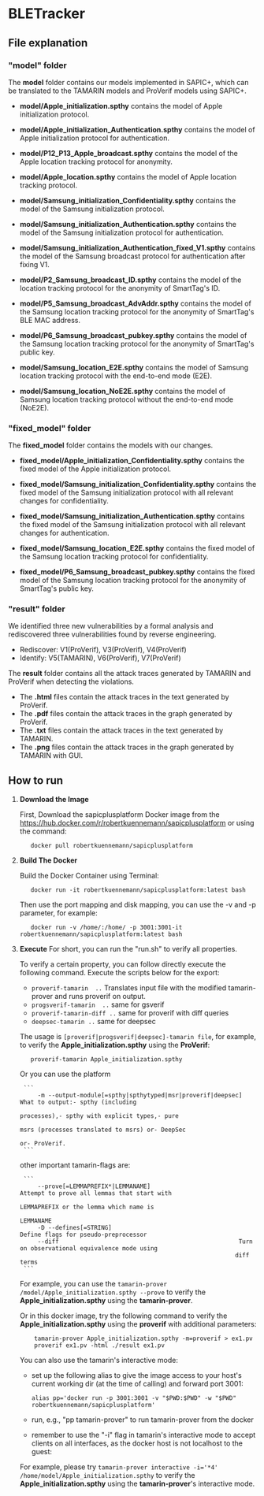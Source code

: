 # BLETracker
## File explanation

### "model" folder
The **model** folder contains our models implemented in SAPIC+, which can be translated to the TAMARIN models and ProVerif models using SAPIC+.  

- **model/Apple_initialization.spthy** contains the model of Apple initialization protocol.
- **model/Apple_initialization_Authentication.spthy** contains the model of Apple initialization protocol for authentication.
- **model/P12_P13_Apple_broadcast.spthy** contains the model of the Apple location tracking protocol for anonymity.
- **model/Apple_location.spthy** contains the model of Apple location tracking protocol.


- **model/Samsung_initialization_Confidentiality.spthy** contains the model of the Samsung initialization protocol.
- **model/Samsung_initialization_Authentication.spthy** contains the model of the Samsung initialization protocol for authentication.
- **model/Samsung_initialization_Authentication_fixed_V1.spthy** contains the model of the Samsung broadcast protocol for authentication after fixing V1.
- **model/P2_Samsung_broadcast_ID.spthy** contains the model of the location tracking protocol for the anonymity of SmartTag's ID.
- **model/P5_Samsung_broadcast_AdvAddr.spthy** contains the model of the Samsung location tracking protocol for the anonymity of SmartTag's BLE MAC address.
- **model/P6_Samsung_broadcast_pubkey.spthy** contains the model of the Samsung location tracking protocol for the anonymity of SmartTag's public key.
- **model/Samsung_location_E2E.spthy** contains the model of Samsung location tracking protocol with the end-to-end mode (E2E).
- **model/Samsung_location_NoE2E.spthy** contains the model of Samsung location tracking protocol without the end-to-end mode (NoE2E).


### "fixed_model" folder
The **fixed_model** folder contains the models with our changes.

- **fixed_model/Apple_initialization_Confidentiality.spthy** contains the fixed model of the Apple initialization protocol.

- **fixed_model/Samsung_initialization_Confidentiality.spthy** contains the fixed model of the Samsung initialization protocol with all relevant changes for confidentiality.
- **fixed_model/Samsung_initialization_Authentication.spthy** contains the fixed model of the Samsung initialization protocol with all relevant changes for authentication.
- **fixed_model/Samsung_location_E2E.spthy** contains the fixed model of the Samsung location tracking protocol for confidentiality.
- **fixed_model/P6_Samsung_broadcast_pubkey.spthy** contains the fixed model of the Samsung location tracking protocol for the anonymity of SmartTag's public key.


### "result" folder
We identified three new vulnerabilities by a formal analysis and rediscovered three vulnerabilities found by reverse engineering.
- Rediscover: V1(ProVerif), V3(ProVerif), V4(ProVerif)
- Identify: V5(TAMARIN), V6(ProVerif), V7(ProVerif)

The **result** folder contains all the attack traces generated by TAMARIN and ProVerif when detecting the violations.
- The **.html** files contain the attack traces in the text generated by ProVerif.
- The **.pdf** files contain the attack traces in the graph generated by ProVerif.
- The **.txt** files contain the attack traces in the text generated by TAMARIN.
- The **.png** files contain the attack traces in the graph generated by TAMARIN with GUI.



## How to run
1. **Download the Image**

    First, Download the sapicplusplatform Docker image from the https://hub.docker.com/r/robertkuennemann/sapicplusplatform or using the command: 

    ```
       docker pull robertkuennemann/sapicplusplatform
    ```


2. **Build The Docker**

    Build the Docker Container using Terminal: 

    ```
       docker run -it robertkuennemann/sapicplusplatform:latest bash
    ```

    Then use the port mapping and disk mapping, you can use the -v and -p parameter, for example: 

    ```
       docker run -v /home/:/home/ -p 3001:3001-it robertkuennemann/sapicplusplatform:latest bash
    ```

3. **Execute**
    For short, you can run the "run.sh" to verify all properties.

    To verify a certain property, you can follow directly execute the following command.
    Execute the scripts below for the export:
      -  `proverif-tamarin  ..` Translates input file with the modified tamarin-prover and runs proverif on output.
      -  `progsverif-tamarin  ..` same for gsverif
      -  `proverif-tamarin-diff ..` same for proverif with diff queries
      -  `deepsec-tamarin ..` same for deepsec
    
    The usage is `[proverif|progsverif|deepsec]-tamarin file`, for example, to verify the **Apple_initialization.spthy** using the **ProVerif**:
    
    ```
       proverif-tamarin Apple_initialization.spthy
    ```
    
    
    Or you can use the platform
    
        ```
            -m --output-module[=spthy|spthytyped|msr|proverif|deepsec]  What to output:- spthy (including
                                                                        processes),- spthy with explicit types,- pure
                                                                        msrs (processes translated to msrs) or- DeepSec
                                                                        or- ProVerif.
        ```
    
      other important tamarin-flags are:
    
        ```
            --prove[=LEMMAPREFIX*|LEMMANAME]                         Attempt to prove all lemmas that start with
                                                                    LEMMAPREFIX or the lemma which name is
                                                                    LEMMANAME
            -D --defines[=STRING]                                       Define flags for pseudo-preprocessor
            --diff                                                   Turn on observational equivalence mode using
                                                                    diff terms
        ```
    
    For example, you can use the ```tamarin-prover /model/Apple_initialization.spthy --prove``` to verify the **Apple_initialization.spthy** using the **tamarin-prover**.
    
    Or in this docker image, try the following command to verify the **Apple_initialization.spthy** using the **proverif** with additional parameters:
    
      ```
          tamarin-prover Apple_initialization.spthy -m=proverif > ex1.pv
          proverif ex1.pv -html ./result ex1.pv 
      ```
    
    
    You can also use the tamarin's interactive mode:
    
    - set up the following alias to give the image access to your host's current working
      dir (at the time of calling) and forward port 3001:
    
      ```alias pp='docker run -p 3001:3001 -v "$PWD:$PWD" -w "$PWD" robertkuennemann/sapicplusplatform'```
    
    - run, e.g., "pp tamarin-prover" to run tamarin-prover from the docker
    - remember to use the "-i" flag in tamarin's interactive mode to accept clients
      on all interfaces, as the docker host is not localhost to the guest:
    
    For example, please try ```tamarin-prover interactive -i='*4' /home/model/Apple_initialization.spthy``` to verify the **Apple_initialization.spthy** using the **tamarin-prover**'s interactive mode.
